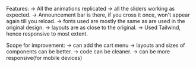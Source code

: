 Features:
-> All the animations replicated
-> all the sliders working as expected. 
-> Announcement bar is there, if you cross it once, won't appear again till you reload.
-> fonts used are mostly the same as are used in the original design.
-> layouts are as close to the original.
-> Used Tailwind, hence responsive to most extent.


Scope for improvement:
-> can add the cart menu
-> layouts and sizes of components can be better.
-> code can be cleaner.
-> can be more responsive(for mobile devices)
 
